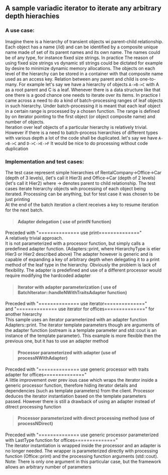 ## A sample variadic iterator to iterate any arbitrary depth hierachies ##

### A use case: ###

Imagine there is a hierarchy of transient objects wi parent-child relationship. 
Each object has a name (/id) and can be identified by a composite unique name made of set of its parent names 
and its own name. The names could be of any type, for instance fixed size strings. In practice The reason of using fixed size strings vs dynamic stl strings could be dictated for example by desire to minimize dynamic memory allocations.
The objects on each level of the hierarchy can be stored in a container with that composite name used as an access key.
Relation between any parent and child is one-to-many.
For example let's say we have a hierarchy of objects `A->B->C` with A as a root parent and C is a leaf.
Whenever there is a data structure like that one there is a good chance one needs to iterate over its items.
In practice I came across a need to do a kind of batch-processing ranges of leaf objects in such hierarchy.
Under batch-processing it is meant that each leaf object in a certain range is processed by a chosen function. The range is defined by on iterator pointing to the first object (or object composite name) and number of objects.   
Iteration over leaf objects of a particular hierarchy is relatively trivial. 
However if there is a need to batch-process hierarchies of different types with various depth a lot of the code shall be duplicated. 
let's say we have `A->B->C` and `D->C->E->F` It would be nice to do processing without code duplication  

### Implementation and test cases: ###

The test case represent simple hierarchies of 
RentalCompany->Office->Car (depth of 3 levels), (let's call it Hier3) 
and
Office->Car (depth of 2 levels) (let's call it Hier2)
where -> denotes parent to child relationship. 
The test cases iterate hierarchy objects wih processing of each object being iterated.
Processing can be anything, but for test case it was chosen to be just printing   
At the end of the batch iteration a client receives a key to resume iteration for the next batch.
>#### Adapter delegation ( use of printN function) ####
Preceded with "============== use print=============="  
A relatively trivial approach.  
It is not parameterized with a processor function, but simply calls a predefined adapter function. (Adapters<HierarchyType>::print, where HierarchyType is etier Hier3 or Hier2 described above) 
The adapter however is generic and is capable of expanding a key of arbitrary depth when delegating it to a print method of the leaf type in the hierarchy. 
Obviously the problem is lack of flexibility. The adapter is predefined and use of a different processor would require modifying the hardcoded adapter 
>#### Iterator with adapter parameterization ( use of BatchIterator::handleNWithTraitsAdapter function) ####
Preceded with "============== use iterator=============="  
and "============== use iterator for offices==============" for another hierarchy  
This sample uses an iterator parameterized with an adapter function Adapters<Cars>::print.
The iterator template parameters though are arguments of the adapter function (ostream is a template parameter and std::cout is an instance of the template parameter). 
This example is more flexible then the previous one, but it has to use an adapter method 
>#### Processor parameterized with adapter (use of processNWithAdapter) ####
Preceded with "============== use generic processor with traits adapter for offices=============="  
A little improvement over prev ious case which wraps the iterator inside a generic processor function, therefore hiding iterator details and dependencies (such as template parameters) from the client. Processor deduces the iterator instantiation based on the template parameters passed. However there is still a drawback of using an adapter instead of ditrect processing function
>#### Processor parameterized with direct processing method (use of processNDirect) ####
Preceded with "============== use generic processor parameterized with LastType function for offices=============="  
The iterator instantiation is wrapped inside the processor and an adapter is no longer needed. The wrapper is parameterized directly with processing function (Office::print) and the processing function arguments (std::cout).  Note: There is only one argument in this particular case, but the framework allows an arbitrary number of parameters